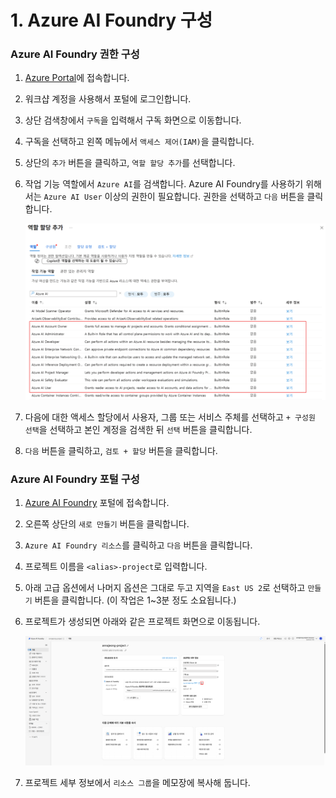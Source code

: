 # 1. Azure AI Foundry 구성

### Azure AI Foundry 권한 구성

1. [Azure Portal](https://portal.azure.com)에 접속합니다.
2. 워크샵 계정을 사용해서 포털에 로그인합니다.
3. 상단 검색창에서 `구독`을 입력해서 구독 화면으로 이동합니다.
4. 구독을 선택하고 왼쪽 메뉴에서 `액세스 제어(IAM)`을 클릭합니다.
5. 상단의 `추가` 버튼을 클릭하고, `역할 할당 추가`를 선택합니다.
6. 작업 기능 역할에서 `Azure AI`를 검색합니다. Azure AI Foundry를 사용하기 위해서는 `Azure AI User` 이상의 권한이 필요합니다. 권한을 선택하고 `다음` 버튼을 클릭합니다.
    
    ![image.png](./images/image.png)
    
7. 다음에 대한 액세스 할당에서 사용자, 그룹 또는 서비스 주체를 선택하고 `+ 구성원 선택`을 선택하고 본인 계정을 검색한 뒤 `선택` 버튼을 클릭합니다.
8. `다음` 버튼을 클릭하고, `검토 + 할당` 버튼을 클릭합니다.

### Azure AI Foundry 포털 구성

1. [Azure AI Foundry](https://ai.azure.com/) 포털에 접속합니다.
2. 오른쪽 상단의 `새로 만들기` 버튼을 클릭합니다.
3. `Azure AI Foundry 리소스`를 클릭하고 `다음` 버튼을 클릭합니다.
4. 프로젝트 이름을 `<alias>-project`로 입력합니다.
5. 아래 고급 옵션에서 나머지 옵션은 그대로 두고 지역을 `East US 2`로 선택하고 `만들기` 버튼을 클릭합니다. (이 작업은 1~3분 정도 소요됩니다.)
6. 프로젝트가 생성되면 아래와 같은 프로젝트 화면으로 이동됩니다.
    
    ![image.png](./images/image%201.png)
    
7. 프로젝트 세부 정보에서 `리소스 그룹`을 메모장에 복사해 둡니다.